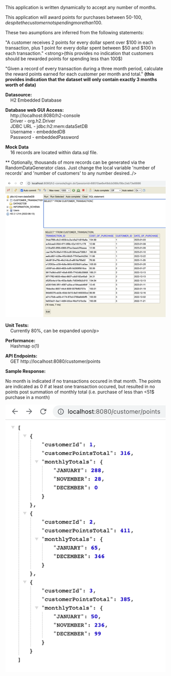 This application is written dynamically to accept any number of months. 

This application will award points for purchases between 50-100$, despite the customer not spending more than 100$. 

These two asumptions are inferred from the following statements:

"A customer receives 2 points for every dollar spent over $100 in each transaction, plus 1 point
for every dollar spent between $50 and $100 in each transaction." <strong>(this provides no indication that customers should be rewarded points for spending less than 100$)</strong>

"Given a record of every transaction during a three month period, calculate the reward points
earned for each customer per month and total." <strong>(this provides indication that the dataset will only contain exactly 3 months worth of data)</strong>

<p><strong>Datasource:</strong><br />
&nbsp; &nbsp; H2 Embedded Database</p>

<p><strong>Database web GUI Access:</strong><br />
&nbsp; &nbsp; http://localhost:8080/h2-console<br />
&nbsp; &nbsp; Driver - org.h2.Driver<br />
&nbsp; &nbsp; JDBC URL - jdbc:h2:mem:dataSetDB<br />
&nbsp; &nbsp; Username - embeddedDB<br />
&nbsp; &nbsp; Password - embeddedPassword</p>

<p><strong>Mock Data</strong><br />
&nbsp; &nbsp; 16 records are located within data.sql file. 

** Optionally, thousands of more records can be generated via the RandomDataGenerator class. Just change the local variable 'number of records' and 'number of customers' to any number desired../>

![](src/main/resources/static/documentationImages/embeddedDBPhoto.png)

<p><strong>Unit Tests:</strong><br />
&nbsp; &nbsp; Currently 80%, can be expanded upon/p>

<p><strong>Performance:</strong><br />
&nbsp; &nbsp; Hashmap o(1)</p>

<p><strong>API Endpoints:</strong><br />
&nbsp; &nbsp; GET http://localhost:8080/customer/points</p>

<p><strong>Sample Response:</strong></p>

No month is indicated if no transactions occured in that month. The points are indicated as 0 if at least one transaction occured, but resulted in no points post summation of monthly total (i.e. purchase of less than <51$ purchase in a month)

![](src/main/resources/static/documentationImages/sampleResponse.png)

